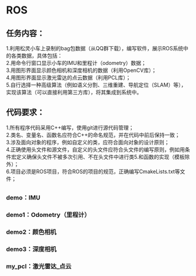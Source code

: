 # ROS

## 任务内容：
1.利用松灵小车上录制的bag包数据（从QQ群下载），编写软件，展示ROS系统中的各类数据，具体包括：<br>
2.用命令行窗口显示小车的IMU和里程计（odometry）数据；<br>
3.用图形界面显示颜色相机和深度相机的数据（利用OpenCV库）；<br>
4.用图形界面显示激光雷达的点云数据（利用PCL库）；<br>
5.自行选择一种高级算法（例如语义分割、三维重建、导航定位（SLAM）等），实现该算法（可以直接利用第三方库），将其集成到系统中。<br>

## 代码要求：
1.所有程序代码采用C++编写，使用git进行源代码管理；<br>
2.类名、变量名、函数名应符合C++的命名规范，并在代码中前后保持一致；<br>
3.涉及面向对象的程序，例如自定义的类，应符合面向对象的设计原则；<br>
4.正确使用头文件和源文件，自定义的头文件应符合头文件的编写原则，例如用条件宏定义确保头文件不被多次引用、不在头文件中进行类5.和函数的实现（模板除外）；<br>
6.项目必须是ROS项目，符合ROS的项目的规范，正确编写CmakeLists.txt等文件；<br>

## 

### demo：IMU
### demo1：Odometry（里程计）
### demo2：颜色相机
### demo3：深度相机
### my_pcl：激光雷达_点云
